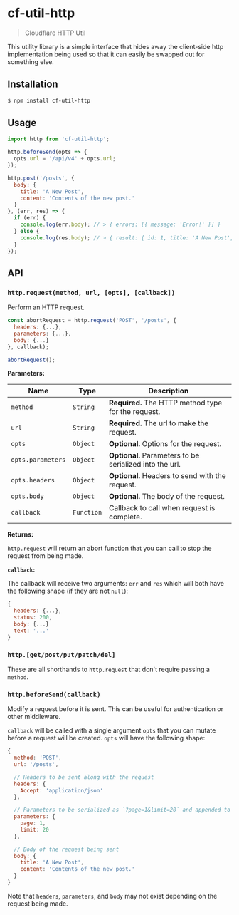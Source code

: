# cf-util-http

> Cloudflare HTTP Util

This utility library is a simple interface that hides away the client-side http
implementation being used so that it can easily be swapped out for something
else.

## Installation

```sh
$ npm install cf-util-http
```

## Usage

```js
import http from 'cf-util-http';

http.beforeSend(opts => {
  opts.url = '/api/v4' + opts.url;
});

http.post('/posts', {
  body: {
    title: 'A New Post',
    content: 'Contents of the new post.'
  }
}, (err, res) => {
  if (err) {
    console.log(err.body); // > { errors: [{ message: 'Error!' }] }
  } else {
    console.log(res.body); // > { result: { id: 1, title: 'A New Post', content: 'Contents of the new post.' } }
  }
});
```

## API

### `http.request(method, url, [opts], [callback])`

Perform an HTTP request.

```js
const abortRequest = http.request('POST', '/posts', {
  headers: {...},
  parameters: {...},
  body: {...}
}, callback);

abortRequest();
```

**Parameters:**

| Name | Type | Description |
| --- | --- | --- |
| `method` | `String` | **Required.** The HTTP method type for the request. |
| `url` | `String` | **Required.** The url to make the request. |
| `opts` | `Object` | **Optional.** Options for the request. |
| `opts.parameters` | `Object` | **Optional.** Parameters to be serialized into the url. |
| `opts.headers` | `Object` | **Optional.** Headers to send with the request. |
| `opts.body` | `Object` | **Optional.** The body of the request. |
| `callback` | `Function` | Callback to call when request is complete. |

**Returns:**

`http.request` will return an abort function that you can call to stop the
request from being made.

**`callback`:**

The callback will receive two arguments: `err` and `res` which will both have
the following shape (if they are not `null`):

```js
{
  headers: {...},
  status: 200,
  body: {...}
  text: '...'
}
```

### `http.[get/post/put/patch/del]`

These are all shorthands to `http.request` that don't require passing a
`method`.

### `http.beforeSend(callback)`

Modify a request before it is sent. This can be useful for authentication or
other middleware.

`callback` will be called with a single argument `opts` that you can mutate
before a request will be created. `opts` will have the following shape:

```js
{
  method: 'POST',
  url: '/posts',

  // Headers to be sent along with the request
  headers: {
    Accept: 'application/json'
  },

  // Parameters to be serialized as `?page=1&limit=20` and appended to the url
  parameters: {
    page: 1,
    limit: 20
  },

  // Body of the request being sent
  body: {
    title: 'A New Post',
    content: 'Contents of the new post.'
  }
}
```

Note that `headers`, `parameters`, and `body` may not exist depending on the
request being made.
